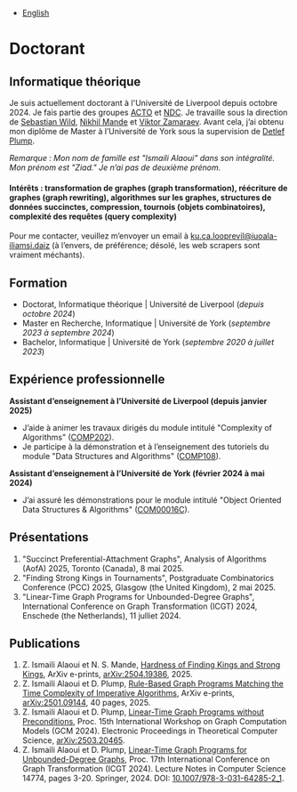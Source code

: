 - [English](/)

# Doctorant
## Informatique théorique

Je suis actuellement doctorant à l'Université de Liverpool depuis octobre 2024. Je fais partie des groupes [ACTO](https://intranet.csc.liv.ac.uk/research/acto/) et [NDC](https://www.liverpool.ac.uk/computer-science/research/research-groups/net/). Je travaille sous la direction de [Sebastian Wild](https://www.wild-inter.net/), [Nikhil Mande](https://mande-nikhil.github.io/) et [Viktor Zamaraev](https://www.victorzamaraev.com/). Avant cela, j’ai obtenu mon diplôme de Master à l’Université de York sous la supervision de [Detlef Plump](https://www-users.york.ac.uk/~djp10/).

*Remarque : Mon nom de famille est "Ismaili Alaoui" dans son intégralité. Mon prénom est "Ziad." Je n’ai pas de deuxième prénom.*

#### Intérêts : transformation de graphes (graph transformation), réécriture de graphes (graph rewriting), algorithmes sur les graphes, structures de données succinctes, compression, tournois (objets combinatoires), complexité des requêtes (query complexity)

Pour me contacter, veuillez m’envoyer un email à ku.ca.looprevil@iuoala-iliamsi.daiz (à l’envers, de préférence; désolé, les web scrapers sont vraiment méchants).

## Formation
- Doctorat, Informatique théorique | Université de Liverpool (_depuis octobre 2024_)  
- Master en Recherche, Informatique | Université de York (_septembre 2023 à septembre 2024_)  
- Bachelor, Informatique | Université de York (_septembre 2020 à juillet 2023_)

## Expérience professionnelle
**Assistant d’enseignement à l’Université de Liverpool (depuis janvier 2025)**  
- J’aide à animer les travaux dirigés du module intitulé "Complexity of Algorithms" ([COMP202](https://www.liverpool.ac.uk/info/portal/pls/portal/tulwwwmerge.mergepage?p_template=m_cs&p_tulipproc=moddets&p_params=%3Fp_module_id%3D199252)).  
- Je participe à la démonstration et à l’enseignement des tutoriels du module "Data Structures and Algorithms" ([COMP108](https://www.liverpool.ac.uk/info/portal/pls/portal/tulwwwmerge.mergepage?p_template=m_cs&p_tulipproc=moddets&p_params=%3Fp_module_id%3D189059)).  

**Assistant d’enseignement à l’Université de York (février 2024 à mai 2024)**  
- J’ai assuré les démonstrations pour le module intitulé "Object Oriented Data Structures & Algorithms" ([COM00016C](https://www.york.ac.uk/students/studying/manage/programmes/module-catalogue/module/COM00016C/latest)).

## Présentations
1. "Succinct Preferential-Attachment Graphs", Analysis of Algorithms (AofA) 2025, Toronto (Canada), 8 mai 2025.
2. "Finding Strong Kings in Tournaments", Postgraduate Combinatorics Conference (PCC) 2025, Glasgow (the United Kingdom), 2 mai 2025.
3. "Linear-Time Graph Programs for Unbounded-Degree Graphs", International Conference on Graph Transformation (ICGT) 2024, Enschede (the Netherlands), 11 julliet 2024.

## Publications
1. Z. Ismaili Alaoui et N. S. Mande, [Hardness of Finding Kings and Strong Kings](https://arxiv.org/pdf/2504.19386), ArXiv e-prints, [arXiv:2504.19386](https://arxiv.org/pdf/2504.19386), 2025.
2. Z. Ismaili Alaoui et D. Plump, [Rule-Based Graph Programs Matching the Time Complexity of Imperative Algorithms](https://arxiv.org/abs/2501.09144), ArXiv e-prints, [arXiv:2501.09144](https://arxiv.org/abs/2501.09144), 40 pages, 2025.
3. Z. Ismaili Alaoui et D. Plump, [Linear-Time Graph Programs without Preconditions](https://arxiv.org/pdf/2503.20465), Proc. 15th International Workshop on Graph Computation Models (GCM 2024). Electronic Proceedings in Theoretical Computer Science, [arXiv:2503.20465](https://arxiv.org/pdf/2503.20465).
4. Z. Ismaili Alaoui et D. Plump, [Linear-Time Graph Programs for Unbounded-Degree Graphs](https://link.springer.com/chapter/10.1007/978-3-031-64285-2_1), Proc. 17th International Conference on Graph Transformation (ICGT 2024). Lecture Notes in Computer Science 14774, pages 3-20. Springer, 2024. DOI: [10.1007/978-3-031-64285-2_1](https://link.springer.com/chapter/10.1007/978-3-031-64285-2_1).
